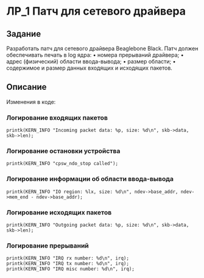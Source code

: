 
# ЛР_1 Патч для сетевого драйвера

## Задание
Разработать патч для сетевого драйвера Beaglebone Black. Патч должен обеспечивать печать в log ядра:
•	номера прерываний драйвера;
•	адрес (физический) области ввода-вывода;
•	размер области;
•	содержимое и размер данных входящих и исходящих пакетов.


## Описание
Изменения в коде:
### Логирование входящих пакетов
```
printk(KERN_INFO "Incoming packet data: %p, size: %d\n", skb->data, skb->len);
```

### Логирование остановки устройства

```
printk(KERN_INFO "cpsw_ndo_stop called");
```
### Логирование информации об области ввода-вывода
```
printk(KERN_INFO "IO region: %lx, size: %d\n", ndev->base_addr, ndev->mem_end - ndev->base_addr);
```
### Логирование исходящих пакетов
```
printk(KERN_INFO "Outgoing packet data: %p, size: %d\n", skb->data, skb->len);
```
### Логирование прерываний
```
printk(KERN_INFO "IRQ rx number: %d\n", irq);
printk(KERN_INFO "IRQ tx number: %d\n", irq);
printk(KERN_INFO "IRQ misc number: %d\n", irq);
```
